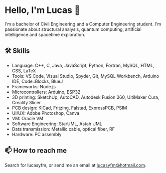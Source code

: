 # Hello, I'm Lucas 👋

I'm a bachelor of Civil Engineering and a Computer Engineering student. I'm passionate about structural analysis, quantum computing, artificial intelligence and spacetime exploration.

## 🛠 Skills
- Language: C++, C, Java, JavaScript, Python, Fortran, MySQL, HTML, CSS, LaTeX
- Tools: VS Code, Visual Studio, Spyder, Git, MySQL Workbench, Arduino IDE, Code::Blocks, BlueJ
- Frameworks: Node.js
- Microcontrollers: Arduino, ESP32
- 3D printing: SketchUp, AutoCAD, Autodesk Fusion 360, UltiMaker Cura, Creality Slicer
- PCB design: KiCad, Fritzing, Falstad, ExpressPCB, PSIM
- UI/UX: Adobe Photoshop, Canva
- VM: Oracle VM
- Software Engineering: StarUML, Astah UML
- Data transmission: Metallic cable, optical fiber, RF
- Hardware: PC assembly

## 📫 How to reach me
Search for lucasyfm, or send me an email at lucasyfm@hotmail.com.

<!--
**iLukSbr/iLukSbr** is a ✨ _special_ ✨ repository because its `README.md` (this file) appears on your GitHub profile.

Here are some ideas to get you started:

- 🔭 I’m currently working on ...
- 🌱 I’m currently learning ...
- 👯 I’m looking to collaborate on ...
- 🤔 I’m looking for help with ...
- 💬 Ask me about ...
- 📫 How to reach me: ...
- 😄 Pronouns: ...
- ⚡ Fun fact: ...
-->
